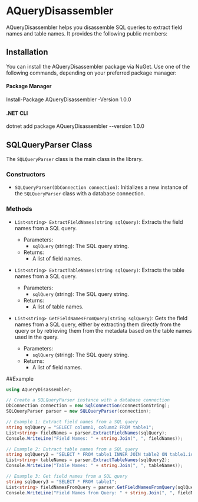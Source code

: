 # AQueryDisassembler

AQueryDisassembler helps you disassemble SQL queries to extract field names and table names. It provides the following public members:

## Installation
You can install the AQueryDisassembler package via NuGet. Use one of the following commands, depending on your preferred package manager:

#### Package Manager
Install-Package AQueryDisassembler -Version 1.0.0

#### .NET CLI
dotnet add package AQueryDisassembler --version 1.0.0


## SQLQueryParser Class

The `SQLQueryParser` class is the main class in the library.

### Constructors

- `SQLQueryParser(DbConnection connection)`: Initializes a new instance of the `SQLQueryParser` class with a database connection.

### Methods

- `List<string> ExtractFieldNames(string sqlQuery)`: Extracts the field names from a SQL query.
  - Parameters:
    - `sqlQuery` (string): The SQL query string.
  - Returns:
    - A list of field names.

- `List<string> ExtractTableNames(string sqlQuery)`: Extracts the table names from a SQL query.
  - Parameters:
    - `sqlQuery` (string): The SQL query string.
  - Returns:
    - A list of table names.

- `List<string> GetFieldNamesFromQuery(string sqlQuery)`: Gets the field names from a SQL query, either by extracting them directly from the query or by retrieving them from the metadata based on the table names used in the query.
  - Parameters:
    - `sqlQuery` (string): The SQL query string.
  - Returns:
    - A list of field names.

 ##Example
 
 ```csharp
 using AQueryDisassembler;

// Create a SQLQueryParser instance with a database connection
DbConnection connection = new SqlConnection(connectionString);
SQLQueryParser parser = new SQLQueryParser(connection);

// Example 1: Extract field names from a SQL query
string sqlQuery = "SELECT column1, column2 FROM table1";
List<string> fieldNames = parser.ExtractFieldNames(sqlQuery);
Console.WriteLine("Field Names: " + string.Join(", ", fieldNames));

// Example 2: Extract table names from a SQL query
string sqlQuery2 = "SELECT * FROM table1 INNER JOIN table2 ON table1.id = table2.id";
List<string> tableNames = parser.ExtractTableNames(sqlQuery2);
Console.WriteLine("Table Names: " + string.Join(", ", tableNames));

// Example 3: Get field names from a SQL query
string sqlQuery3 = "SELECT * FROM table1";
List<string> fieldNamesFromQuery = parser.GetFieldNamesFromQuery(sqlQuery3);
Console.WriteLine("Field Names from Query: " + string.Join(", ", fieldNamesFromQuery));

